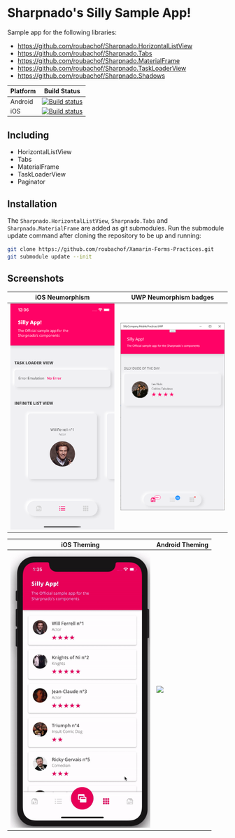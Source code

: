 # Sharpnado's Silly Sample App!

Sample app for the following libraries:

* https://github.com/roubachof/Sharpnado.HorizontalListView
* https://github.com/roubachof/Sharpnado.Tabs
* https://github.com/roubachof/Sharpnado.MaterialFrame
* https://github.com/roubachof/Sharpnado.TaskLoaderView
* https://github.com/roubachof/Sharpnado.Shadows

| Platform | Build Status                                                                                                                             |
| -------- | ---------------------------------------------------------------------------------------------------------------------------------------- |
| Android  | [![Build status](https://build.appcenter.ms/v0.1/apps/23f44cf3-7656-4932-9d82-f654db6afc82/branches/master/badge)](https://appcenter.ms) |
| iOS      | [![Build status](https://build.appcenter.ms/v0.1/apps/ddd14409-1f42-4521-ae8d-6f9891de2714/branches/master/badge)](https://appcenter.ms) |

## Including

* HorizontalListView
* Tabs
* MaterialFrame
* TaskLoaderView
* Paginator

## Installation

The `Sharpnado.HorizontalListView`, `Sharpnado.Tabs` and `Sharpnado.MaterialFrame` are added as git submodules.
Run the submodule update command after cloning the repository to be up and running:

```bash
git clone https://github.com/roubachof/Xamarin-Forms-Practices.git
git submodule update --init
```

## Screenshots

<table>
  <thead>
    <tr>
      <th>iOS Neumorphism</th>
      <th>UWP Neumorphism badges</th>
    </tr>
  </thead>
  <tbody>
    <tr>
      <td><img src="__Docs__/ios_segmented_neu.png" width="320" /></td>
      <td><img src="__Docs__/bottom_tabs_uwp.png" width="320" /></td>
    </tr>
  </tbody>
</table>

<table>
  <thead>
    <tr>
      <th>iOS Theming </th>
      <th>Android Theming</th>
    </tr>
  </thead>
  <tbody>
    <tr>
      <td><img src="__Docs__/dark_mode_ios.gif" width="320" /></td>
      <td><img src="__Docs__/dynamic_themes.gif" width="320" /></td>
    </tr>
  </tbody>
</table>

